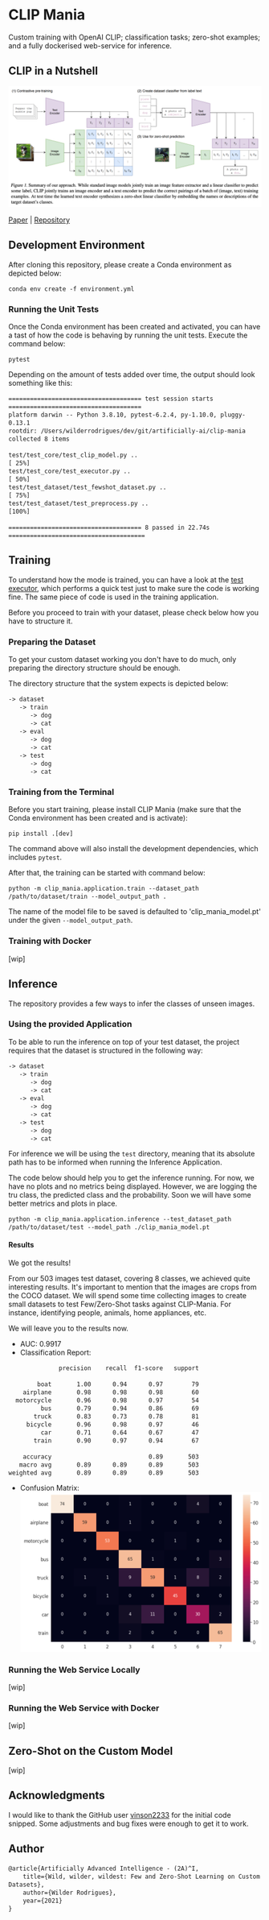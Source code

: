 # CLIP Mania

Custom training with OpenAI CLIP; classification tasks; zero-shot examples; and a fully dockerised web-service for inference.

## CLIP in a Nutshell

![CLIP](images/CLIP.png)

[Paper](https://arxiv.org/pdf/2103.00020.pdf) | [Repository](https://github.com/openai/CLIP)

## Development Environment

After cloning this repository, please create a Conda environment as depicted below:

```shell script
conda env create -f environment.yml
```

### Running the Unit Tests

Once the Conda environment has been created and activated, you can have a tast of how the code is behaving by running
the unit tests. Execute the command below:

```shell script
pytest
```

Depending on the amount of tests added over time, the output should look something like this:

```shell script
===================================== test session starts =====================================
platform darwin -- Python 3.8.10, pytest-6.2.4, py-1.10.0, pluggy-0.13.1
rootdir: /Users/wilderrodrigues/dev/git/artificially-ai/clip-mania
collected 8 items

test/test_core/test_clip_model.py ..                                                     [ 25%]
test/test_core/test_executor.py ..                                                       [ 50%]
test/test_dataset/test_fewshot_dataset.py ..                                             [ 75%]
test/test_dataset/test_preprocess.py ..                                                  [100%]

===================================== 8 passed in 22.74s ======================================
```

## Training

To understand how the mode is trained, you can have a look at the [test executor](tests/test_core/test_executor.py), which
performs a quick test just to make sure the code is working fine. The same piece of code is used in the training
application.

Before you proceed to train with your dataset, please check below how you have to structure it.

### Preparing the Dataset

To get your custom dataset working you don't have to do much, only preparing the directory structure should be enough.

The directory structure that the system expects is depicted below:

```shell script
-> dataset
   -> train
      -> dog
      -> cat
   -> eval
      -> dog
      -> cat
   -> test
      -> dog
      -> cat
```  

### Training from the Terminal

Before you start training, please install CLIP Mania (make sure that the Conda environment has been created and is
activate):

```shell script
pip install .[dev]
```

The command above will also install the development dependencies, which includes `pytest`.

After that, the training can be started with command below:

```shell script
python -m clip_mania.application.train --dataset_path /path/to/dataset/train --model_output_path .
```

The name of the model file to be saved is defaulted to 'clip_mania_model.pt' under the given `--model_output_path`.

### Training with Docker

[wip]

## Inference

The repository provides a few ways to infer the classes of unseen images. 

### Using the provided Application

To be able to run the inference on top of your test dataset, the project requires that the dataset is structured in the
following way:

```shell script
-> dataset
   -> train
      -> dog
      -> cat
   -> eval
      -> dog
      -> cat
   -> test
      -> dog
      -> cat
```  

For inference we will be using the `test` directory, meaning that its absolute path has to be informed when running
the Inference Application.

The code below should help you to get the inference running. For now, we have no plots and no metrics being displayed.
However, we are logging the tru class, the predicted class and the probability. Soon we will have some better metrics
and plots in place.

```shell script
python -m clip_mania.application.inference --test_dataset_path /path/to/dataset/test --model_path ./clip_mania_model.pt
```

#### Results

We got the results!

From our 503 images test dataset, covering 8 classes, we achieved quite interesting results. It's important to mention
that the images are crops from the COCO dataset. We will spend some time collecting images to create small datasets
to test Few/Zero-Shot tasks against CLIP-Mania. For instance, identifying people, animals, home appliances, etc.

We will leave you to the results now.

* AUC: 0.9917
* Classification Report:
```angular2html
              precision    recall  f1-score   support

        boat       1.00      0.94      0.97        79
    airplane       0.98      0.98      0.98        60
  motorcycle       0.96      0.98      0.97        54
         bus       0.79      0.94      0.86        69
       truck       0.83      0.73      0.78        81
     bicycle       0.96      0.98      0.97        46
         car       0.71      0.64      0.67        47
       train       0.90      0.97      0.94        67

    accuracy                           0.89       503
   macro avg       0.89      0.89      0.89       503
weighted avg       0.89      0.89      0.89       503
```
* Confusion Matrix:
![Confusion Matrix](images/confusion_matrix.png)

### Running the Web Service Locally

[wip]

### Running the Web Service with Docker

[wip]

## Zero-Shot on the Custom Model

[wip]

## Acknowledgments

I would like to thank the GitHub user [vinson2233](https://github.com/vinson2233) for the initial code snipped. Some
adjustments and bug fixes were enough to get it to work.

## Author

```angular2html
@article{Artificially Advanced Intelligence - (2A)^I,
    title={Wild, wilder, wildest: Few and Zero-Shot Learning on Custom Datasets},
    author={Wilder Rodrigues},
    year={2021}
}
```
